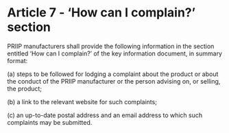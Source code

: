 # Article 7 - ‘How can I complain?’ section


PRIIP manufacturers shall provide the following information in the section entitled ‘How can I complain?’ of the key information document, in summary format:

(a) steps to be followed for lodging a complaint about the product or about the conduct of the PRIIP manufacturer or the person advising on, or selling, the product;

(b) a link to the relevant website for such complaints;

(c) an up-to-date postal address and an email address to which such complaints may be submitted.
